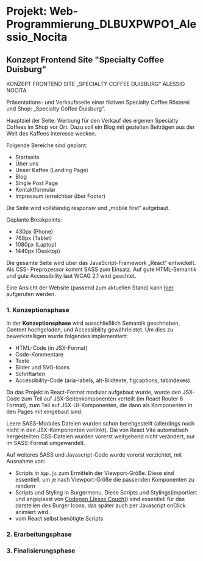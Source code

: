 # Projekt: Web-Programmierung_DLBUXPWPO1_Alessio_Nocita
## Konzept Frontend Site "Specialty Coffee Duisburg"

KONZEPT FRONTEND SITE „SPECIALTY COFFEE DUISBURG“
ALESSIO NOCITA

Präsentations- und Verkaufsseite einer fiktiven Specialty Coffee Rösterei und Shop:
„Specialty Coffee Duisburg“.

Hauptziel der Seite: Werbung für den Verkauf des eigenen Specialty Coffees im Shop vor
Ort. Dazu soll ein Blog mit gezielten Beiträgen aus der Welt des Kaffees Interesse
wecken.

Folgende Bereiche sind geplant:

- Startseite
- Über uns
- Unser Kaffee (Landing Page)
- Blog
- Single Post Page
- Kontaktformular
- Impressum (erreichbar über Footer)

Die Seite wird vollständig responsiv und „mobile first“ aufgebaut.

Geplante Breakpoints:

- 430px (Phone)
- 768px (Tablet)
- 1080px (Laptop)
- 1440px (Desktop)

Die gesamte Seite wird über das JavaScript-Framework „React“ entwickelt. Als CSS-
Preprozessor kommt SASS zum Einsatz. Auf gute HTML-Semantik und gute Accessibility laut WCAG 2.1 wird
geachtet.

Eine Ansicht der Website (passend zum aktuellen Stand) kann [hier](http://64.227.117.137/) aufgerufen werden.

### 1. Konzeptionsphase
In der **Konzeptionsphase** wird ausschließlich Semantik geschrieben, Content hochgeladen, und Accessibility gewährleistet. 
Um dies zu bewerkstelligen wurde folgendes implementiert:
- HTML-Code (in JSX-Format)
- Code-Kommentare
- Texte
- Bilder und SVG-Icons
- Schriftarten
- Accessibility-Code (aria-labels, alt-Bildtexte, figcaptions, tabindexes)

Da das Projekt in React-Format modular aufgebaut wurde, wurde den JSX-Code zum Teil auf JSX-Seitenkomponenten verteilt (im React Router 6 Format), zum Teil auf JSX-UI-Komponenten, die dann als Komponenten in den Pages mit eingebaut sind.

Leere SASS-Modules Dateien wurden schon bereitgestellt (allerdings noch nicht in den JSX-Komponenten verlinkt). Die von React Vite automatisch hergestellten CSS-Dateien wurden vorerst weitgehend nicht verändert, nur im SASS-Format umgewandelt.

Auf weiteres SASS und Javascript-Code wurde vorerst verzichtet, mit Ausnahme von:
- Scripts in `App.js` zum Ermitteln der Viewport-Größe. Diese sind essentiell, um je nach Viewport-Größe die passenden Komponenten zu rendern
- Scripts und Styling in Burgermenu. Diese Scripts und Stylings(importiert und angepasst von [Codepen (Jesse Couch)](https://codepen.io/designcouch/pen/ExvwPY)) sind essentiell für das darstellen des Burger Icons, das später auch per Javascript onClick animiert wird.
- vom React selbst benötigte Scripts


### 2. Erarbeitungsphase


### 3. Finalisierungsphase



